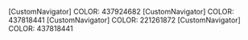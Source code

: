 [CustomNavigator] COLOR: 437924682
[CustomNavigator] COLOR: 437818441
[CustomNavigator] COLOR: 221261872
[CustomNavigator] COLOR: 437818441